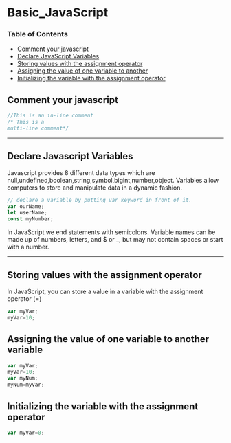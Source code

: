# Basic_JavaScript

### Table of Contents

- [Comment your javascript](#comment-your-javascript)
- [Declare JavaScript Variables](#declare-javascript-variables)
- [Storing values with the assignment operator](#storing-values-with-the-assignment-operator)
- [Assigning the value of one variable to another](#assigning-the-value-of-one-variable-to-another)
- [Initializing the variable with the assignment operator](#initializing-the-variable-with-the-assignment-operator)





## Comment your javascript

```javascript
//This is an in-line comment
/* This is a 
multi-line comment*/
```
---

## Declare Javascript Variables

Javascript provides 8 different data types which are null,undefined,boolean,string,symbol,bigint,number,object.
Variables allow computers to store and manipulate data in a dynamic fashion. 
```javascript
// declare a variable by putting var keyword in front of it.
var ourName;
let userName;
const myNumber;
```
In JavaScript we end statements with semicolons. Variable names can be made up of numbers, letters, and $ or _, but may not contain spaces or start with a number.

---

## Storing values with the assignment operator

In JavaScript, you can store a value in a variable with the assignment operator (=)
```javascript
var myVar;
myVar=10;
```
 
## Assigning the value of one variable to another variable

```javascript
var myVar;
myVar=10;
var myNum;
myNum=myVar;
```

## Initializing the variable with the assignment operator

```javascript
var myVar=0;
```
